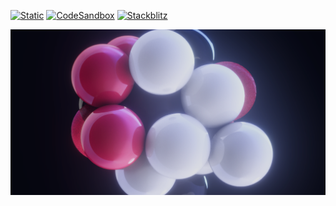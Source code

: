 [![Static](https://img.shields.io/badge/demo-%23646CFF.svg?logo=html5&logoColor=white)](https://pmndrs.github.io/examples/ssgi-spheres-with-rapier-physics)
[![CodeSandbox](https://img.shields.io/badge/codesandbox-040404?logo=codesandbox&logoColor=DBDBDB)](https://codesandbox.io/s/github/pmndrs/examples/tree/main/apps/ssgi-spheres-with-rapier-physics)
[![Stackblitz](https://img.shields.io/badge/stackblitz-fff?logo=Stackblitz&logoColor=1389FD)](https://stackblitz.com/github/pmndrs/examples/tree/main/apps/ssgi-spheres-with-rapier-physics)

![](thumbnail.png)

